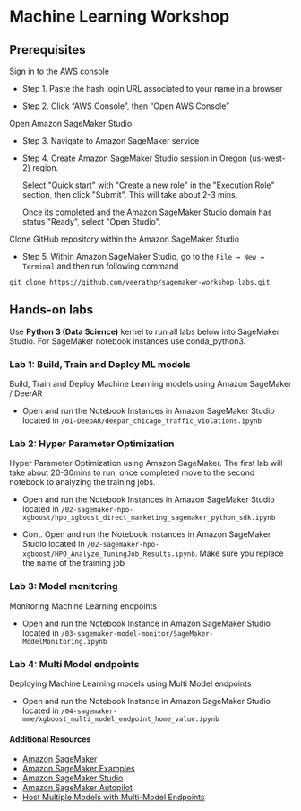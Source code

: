 # Machine Learning Workshop

## Prerequisites

Sign in to the AWS console
   
   - Step 1. Paste the hash login URL associated to your name in a browser
   
   - Step 2. Click “AWS Console”, then “Open AWS Console”

Open Amazon SageMaker Studio 
   - Step 3. Navigate to Amazon SageMaker service
   
   - Step 4. Create Amazon SageMaker Studio session in Oregon (us-west-2) region. 
      
      Select "Quick start" with "Create a new role" in the "Execution Role" section, then click "Submit". This will take about 2-3 mins. 
      
      Once its completed and the Amazon SageMaker Studio domain has status "Ready", select "Open Studio".

Clone GitHub repository within the Amazon SageMaker Studio
   - Step 5. Within Amazon SageMaker Studio, go to the `File → New → Terminal` and then run following command 
   ```
  git clone https://github.com/veerathp/sagemaker-workshop-labs.git
   ```

## Hands-on labs

Use **Python 3 (Data Science)** kernel to run all labs below into SageMaker Studio. For SageMaker notebook instances use conda_python3.

### Lab 1: Build, Train and Deploy ML models
Build, Train and Deploy Machine Learning models using Amazon SageMaker / DeerAR

- Open and run the Notebook Instances in Amazon SageMaker Studio located in `/01-DeepAR/deepar_chicago_traffic_violations.ipynb`


### Lab 2: Hyper Parameter Optimization
Hyper Parameter Optimization using Amazon SageMaker. The first lab will take about 20-30mins to run, once completed move to the second notebook to analyzing the training jobs.

- Open and run the Notebook Instances in Amazon SageMaker Studio located in `/02-sagemaker-hpo-xgboost/hpo_xgboost_direct_marketing_sagemaker_python_sdk.ipynb`

- Cont. Open and run the Notebook Instances in Amazon SageMaker Studio located in `/02-sagemaker-hpo-xgboost/HPO_Analyze_TuningJob_Results.ipynb`. Make sure you replace the name of the training job



### Lab 3: Model monitoring 
Monitoring Machine Learning endpoints 
- Open and run the Notebook Instance in Amazon SageMaker Studio located in `/03-sagemaker-model-monitor/SageMaker-ModelMonitoring.ipynb`


### Lab 4: Multi Model endpoints

Deploying Machine Learning models using Multi Model endpoints

- Open and run the Notebook Instance in Amazon SageMaker Studio located in `/04-sagemaker-mme/xgboost_multi_model_endpoint_home_value.ipynb`


#### Additional Resources
- [Amazon SageMaker](https://aws.amazon.com/sagemaker/)
- [Amazon SageMaker Examples](https://github.com/awslabs/amazon-sagemaker-examples)
- [Amazon SageMaker Studio](https://aws.amazon.com/blogs/aws/amazon-sagemaker-studio-the-first-fully-integrated-development-environment-for-machine-learning/)
- [Amazon SageMaker Autopilot](https://aws.amazon.com/sagemaker/autopilot/)
- [Host Multiple Models with Multi-Model Endpoints](https://docs.aws.amazon.com/sagemaker/latest/dg/multi-model-endpoints.html)



